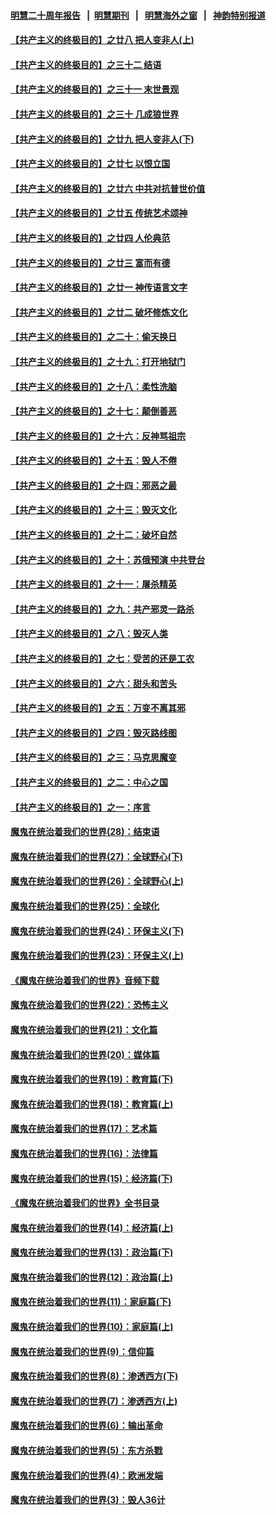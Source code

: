 #### [明慧二十周年报告](https://github.com/gfw-breaker/mh-reports/blob/master/README.md?t=07211101) &nbsp;&nbsp;|&nbsp;&nbsp;[明慧期刊](https://github.com/gfw-breaker/mh-qikan) &nbsp;&nbsp;|&nbsp;&nbsp; [明慧海外之窗](https://github.com/gfw-breaker/mh-news/blob/master/README.md?t=07211101) &nbsp;&nbsp;|&nbsp;&nbsp; [神韵特别报道](https://github.com/gfw-breaker/mh-news/blob/master/shenyun.md?t=07211101) 

#### [【共产主义的终极目的】之廿八 把人变非人(上)](../pages/nsc422/n11340492.md?t=07211101) 

#### [【共产主义的终极目的】之三十二 结语](../pages/nsc422/n11360535.md?t=07211101) 

#### [【共产主义的终极目的】之三十一 末世景观](../pages/nsc422/n11351129.md?t=07211101) 

#### [【共产主义的终极目的】之三十 几成狼世界](../pages/nsc422/n11348280.md?t=07211101) 

#### [【共产主义的终极目的】之廿九 把人变非人(下)](../pages/nsc422/n11344140.md?t=07211101) 

#### [【共产主义的终极目的】之廿七 以恨立国](../pages/nsc422/n11336944.md?t=07211101) 

#### [【共产主义的终极目的】之廿六 中共对抗普世价值](../pages/nsc422/n11324785.md?t=07211101) 

#### [【共产主义的终极目的】之廿五 传统艺术颂神](../pages/nsc422/n11296396.md?t=07211101) 

#### [【共产主义的终极目的】之廿四 人伦典范](../pages/nsc422/n11296397.md?t=07211101) 

#### [【共产主义的终极目的】之廿三 富而有德](../pages/nsc422/n11283598.md?t=07211101) 

#### [【共产主义的终极目的】之廿一 神传语言文字](../pages/nsc422/n11263265.md?t=07211101) 

#### [【共产主义的终极目的】之廿二 破坏修炼文化](../pages/nsc422/n11245728.md?t=07211101) 

#### [【共产主义的终极目的】之二十：偷天换日](../pages/nsc422/n11238846.md?t=07211101) 

#### [【共产主义的终极目的】之十九：打开地狱门](../pages/nsc422/n11206376.md?t=07211101) 

#### [【共产主义的终极目的】之十八：柔性洗脑](../pages/nsc422/n11199994.md?t=07211101) 

#### [【共产主义的终极目的】之十七：颠倒善恶](../pages/nsc422/n11179782.md?t=07211101) 

#### [【共产主义的终极目的】之十六：反神骂祖宗](../pages/nsc422/n11166798.md?t=07211101) 

#### [【共产主义的终极目的】之十五：毁人不倦](../pages/nsc422/n11166792.md?t=07211101) 

#### [【共产主义的终极目的】之十四：邪恶之最](../pages/nsc422/n11150249.md?t=07211101) 

#### [【共产主义的终极目的】之十三：毁灭文化](../pages/nsc422/n11135227.md?t=07211101) 

#### [【共产主义的终极目的】之十二：破坏自然](../pages/nsc422/n11135214.md?t=07211101) 

#### [【共产主义的终极目的】之十：苏俄预演 中共登台](../pages/nsc422/n11118424.md?t=07211101) 

#### [【共产主义的终极目的】之十一：屠杀精英](../pages/nsc422/n11118442.md?t=07211101) 

#### [【共产主义的终极目的】之九：共产邪灵一路杀](../pages/nsc422/n11114139.md?t=07211101) 

#### [【共产主义的终极目的】之八：毁灭人类](../pages/nsc422/n11108503.md?t=07211101) 

#### [【共产主义的终极目的】之七：受苦的还是工农](../pages/nsc422/n11101809.md?t=07211101) 

#### [【共产主义的终极目的】之六：甜头和苦头](../pages/nsc422/n11096971.md?t=07211101) 

#### [【共产主义的终极目的】之五：万变不离其邪](../pages/nsc422/n11091285.md?t=07211101) 

#### [【共产主义的终极目的】之四：毁灭路线图](../pages/nsc422/n11086284.md?t=07211101) 

#### [【共产主义的终极目的】之三：马克思魔变](../pages/nsc422/n11061941.md?t=07211101) 

#### [【共产主义的终极目的】之二：中心之国](../pages/nsc422/n11047728.md?t=07211101) 

#### [【共产主义的终极目的】之一：序言](../pages/nsc422/n11086077.md?t=07211101) 

#### [魔鬼在统治着我们的世界(28)：结束语](../pages/nsc422/n10936246.md?t=07211101) 

#### [魔鬼在统治着我们的世界(27)：全球野心(下)](../pages/nsc422/n10928319.md?t=07211101) 

#### [魔鬼在统治着我们的世界(26)：全球野心(上)](../pages/nsc422/n10900318.md?t=07211101) 

#### [魔鬼在统治着我们的世界(25)：全球化](../pages/nsc422/n10788205.md?t=07211101) 

#### [魔鬼在统治着我们的世界(24)：环保主义(下)](../pages/nsc422/n10695307.md?t=07211101) 

#### [魔鬼在统治着我们的世界(23)：环保主义(上)](../pages/nsc422/n10688613.md?t=07211101) 

#### [《魔鬼在统治着我们的世界》音频下载](../pages/nsc422/n10635553.md?t=07211101) 

#### [魔鬼在统治着我们的世界(22)：恐怖主义](../pages/nsc422/n10614727.md?t=07211101) 

#### [魔鬼在统治着我们的世界(21)：文化篇](../pages/nsc422/n10597706.md?t=07211101) 

#### [魔鬼在统治着我们的世界(20)：媒体篇](../pages/nsc422/n10586579.md?t=07211101) 

#### [魔鬼在统治着我们的世界(19)：教育篇(下)](../pages/nsc422/n10564808.md?t=07211101) 

#### [魔鬼在统治着我们的世界(18)：教育篇(上)](../pages/nsc422/n10526970.md?t=07211101) 

#### [魔鬼在统治着我们的世界(17)：艺术篇](../pages/nsc422/n10499093.md?t=07211101) 

#### [魔鬼在统治着我们的世界(16)：法律篇](../pages/nsc422/n10485969.md?t=07211101) 

#### [魔鬼在统治着我们的世界(15)：经济篇(下)](../pages/nsc422/n10469975.md?t=07211101) 

#### [《魔鬼在统治着我们的世界》全书目录](../pages/nsc422/n10464261.md?t=07211101) 

#### [魔鬼在统治着我们的世界(14)：经济篇(上)](../pages/nsc422/n10457370.md?t=07211101) 

#### [魔鬼在统治着我们的世界(13)：政治篇(下)](../pages/nsc422/n10448270.md?t=07211101) 

#### [魔鬼在统治着我们的世界(12)：政治篇(上)](../pages/nsc422/n10444576.md?t=07211101) 

#### [魔鬼在统治着我们的世界(11)：家庭篇(下)](../pages/nsc422/n10440961.md?t=07211101) 

#### [魔鬼在统治着我们的世界(10)：家庭篇(上)](../pages/nsc422/n10435448.md?t=07211101) 

#### [魔鬼在统治着我们的世界(9)：信仰篇](../pages/nsc422/n10432159.md?t=07211101) 

#### [魔鬼在统治着我们的世界(8)：渗透西方(下)](../pages/nsc422/n10429603.md?t=07211101) 

#### [魔鬼在统治着我们的世界(7)：渗透西方(上)](../pages/nsc422/n10426013.md?t=07211101) 

#### [魔鬼在统治着我们的世界(6)：输出革命](../pages/nsc422/n10421536.md?t=07211101) 

#### [魔鬼在统治着我们的世界(5)：东方杀戮](../pages/nsc422/n10417707.md?t=07211101) 

#### [魔鬼在统治着我们的世界(4)：欧洲发端](../pages/nsc422/n10414890.md?t=07211101) 

#### [魔鬼在统治着我们的世界(3)：毁人36计](../pages/nsc422/n10411583.md?t=07211101) 

